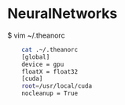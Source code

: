 NeuralNetworks
==============

$ vim ~/.theanorc

```bash
    cat .~/.theanorc
    [global]
    device = gpu
    floatX = float32
    [cuda]
    root=/usr/local/cuda
    nocleanup = True
```
